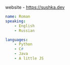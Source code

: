 website - https://sushka.dev
```yaml
name: Roman
speaking:
    - English
    - Russian

languages:
    - Python
    - C#
    - Java
    - A little JS
```
